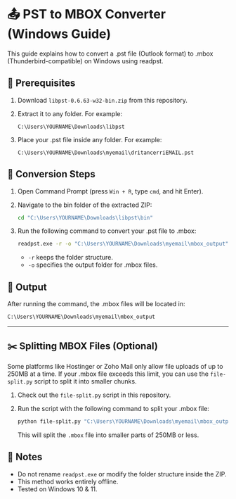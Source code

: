 # 📤 PST to MBOX Converter (Windows Guide)

This guide explains how to convert a .pst file (Outlook format) to .mbox (Thunderbird-compatible) on Windows using readpst.

## 🔧 Prerequisites
1. Download `libpst-0.6.63-w32-bin.zip` from this repository.
2. Extract it to any folder. For example:

    ```plaintext
    C:\Users\YOURNAME\Downloads\libpst
    ```

3. Place your .pst file inside any folder. For example:

    ```plaintext
    C:\Users\YOURNAME\Downloads\myemail\dritancerriEMAIL.pst
    ```

## 🧪 Conversion Steps
1. Open Command Prompt (press `Win + R`, type `cmd`, and hit Enter).
2. Navigate to the bin folder of the extracted ZIP:

    ```cmd
    cd "C:\Users\YOURNAME\Downloads\libpst\bin"
    ```

3. Run the following command to convert your .pst file to .mbox:

    ```cmd
    readpst.exe -r -o "C:\Users\YOURNAME\Downloads\myemail\mbox_output" "C:\Users\YOURNAME\Downloads\myemail\dritancerriEMAIL.pst"
    ```

   - `-r` keeps the folder structure.
   - `-o` specifies the output folder for .mbox files.

## 📁 Output
After running the command, the .mbox files will be located in:

```plaintext
C:\Users\YOURNAME\Downloads\myemail\mbox_output
```
--------------

## ✂️ Splitting MBOX Files (Optional)
Some platforms like Hostinger or Zoho Mail only allow file uploads of up to 250MB at a time. If your .mbox file exceeds this limit, you can use the `file-split.py` script to split it into smaller chunks.

1. Check out the `file-split.py` script in this repository.
2. Run the script with the following command to split your .mbox file:

    ```bash
    python file-split.py "C:\Users\YOURNAME\Downloads\myemail\mbox_output\yourfile.mbox"
    ```

   This will split the `.mbox` file into smaller parts of 250MB or less.

## 📝 Notes
- Do not rename `readpst.exe` or modify the folder structure inside the ZIP.
- This method works entirely offline.
- Tested on Windows 10 & 11.




